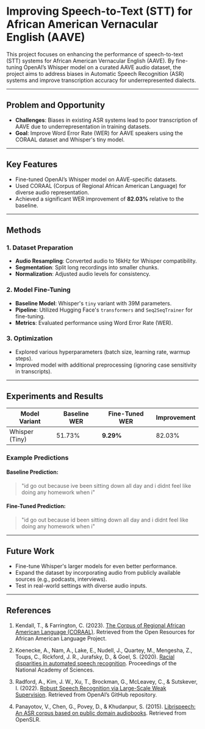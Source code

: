 # Improving Speech-to-Text (STT) for African American Vernacular English (AAVE)

This project focuses on enhancing the performance of speech-to-text (STT) systems for African American Vernacular English (AAVE). By fine-tuning OpenAI’s Whisper model on a curated AAVE audio dataset, the project aims to address biases in Automatic Speech Recognition (ASR) systems and improve transcription accuracy for underrepresented dialects.

---

## **Problem and Opportunity**
- **Challenges**: Biases in existing ASR systems lead to poor transcription of AAVE due to underrepresentation in training datasets.
- **Goal**: Improve Word Error Rate (WER) for AAVE speakers using the CORAAL dataset and Whisper's tiny model.

---

## **Key Features**
- Fine-tuned OpenAI’s Whisper model on AAVE-specific datasets.
- Used CORAAL (Corpus of Regional African American Language) for diverse audio representation.
- Achieved a significant WER improvement of **82.03%** relative to the baseline.

---

## **Methods**
### 1. **Dataset Preparation**
   - **Audio Resampling**: Converted audio to 16kHz for Whisper compatibility.
   - **Segmentation**: Split long recordings into smaller chunks.
   - **Normalization**: Adjusted audio levels for consistency.

### 2. **Model Fine-Tuning**
   - **Baseline Model**: Whisper's `tiny` variant with 39M parameters.
   - **Pipeline**: Utilized Hugging Face's `transformers` and `Seq2SeqTrainer` for fine-tuning.
   - **Metrics**: Evaluated performance using Word Error Rate (WER).

### 3. **Optimization**
   - Explored various hyperparameters (batch size, learning rate, warmup steps).
   - Improved model with additional preprocessing (ignoring case sensitivity in transcripts).

---

## **Experiments and Results**
| Model Variant    | Baseline WER | Fine-Tuned WER | Improvement |
|------------------|--------------|----------------|-------------|
| Whisper (Tiny)   | 51.73%       | **9.29%**      | 82.03%      |

### **Example Predictions**
#### Baseline Prediction:
> "id go out because ive been sitting down all day and i didnt feel like doing any homework when i"
#### Fine-Tuned Prediction:
> "id go out because id been sitting down all day and i didnt feel like doing any homework when i"

---

## Future Work
- Fine-tune Whisper's larger models for even better performance.
- Expand the dataset by incorporating audio from publicly available sources (e.g., podcasts, interviews).
- Test in real-world settings with diverse audio inputs.

---

## References

1. Kendall, T., & Farrington, C. (2023). [The Corpus of Regional African American Language (CORAAL)](https://doi.org/10.7264/1ad5-6t35). Retrieved from the Open Resources for African American Language Project.

2. Koenecke, A., Nam, A., Lake, E., Nudell, J., Quartey, M., Mengesha, Z., Toups, C., Rickford, J. R., Jurafsky, D., & Goel, S. (2020). [Racial disparities in automated speech recognition](https://doi.org/10.1073/pnas.1915768117). Proceedings of the National Academy of Sciences.

3. Radford, A., Kim, J. W., Xu, T., Brockman, G., McLeavey, C., & Sutskever, I. (2022). [Robust Speech Recognition via Large-Scale Weak Supervision](https://github.com/openai/whisper). Retrieved from OpenAI’s GitHub repository.

4. Panayotov, V., Chen, G., Povey, D., & Khudanpur, S. (2015). [Librispeech: An ASR corpus based on public domain audiobooks](https://www.openslr.org/12). Retrieved from OpenSLR.

